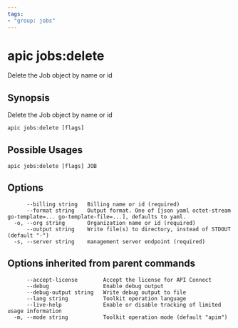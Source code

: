 ```yaml
---
tags:
- "group: jobs"
---
```

# apic jobs:delete

Delete the Job object by name or id

## Synopsis

Delete the Job object by name or id

```
apic jobs:delete [flags]
```

## Possible Usages

```
apic jobs:delete [flags] JOB
```

## Options

```
      --billing string   Billing name or id (required)
      --format string    Output format. One of [json yaml octet-stream go-template=... go-template-file=...], defaults to yaml.
  -o, --org string       Organization name or id (required)
      --output string    Write file(s) to directory, instead of STDOUT (default "-")
  -s, --server string    management server endpoint (required)
```

## Options inherited from parent commands

```
      --accept-license        Accept the license for API Connect
      --debug                 Enable debug output
      --debug-output string   Write debug output to file
      --lang string           Toolkit operation language
      --live-help             Enable or disable tracking of limited usage information
  -m, --mode string           Toolkit operation mode (default "apim")
```
